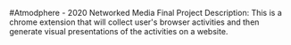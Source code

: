 #Atmodphere - 2020 Networked Media Final Project
Description:
This is a chrome extension that will collect user's browser activities and then generate visual presentations of the activities on a website.